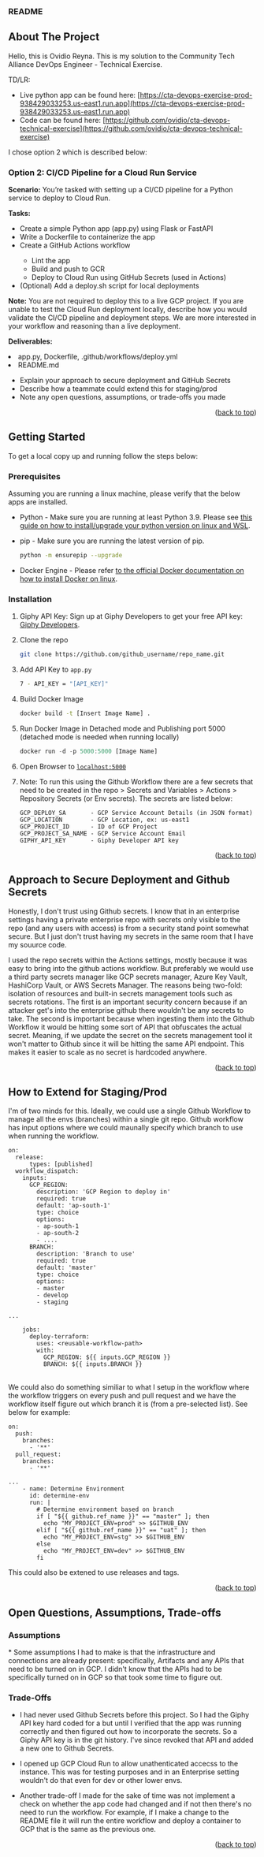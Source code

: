 <br />
<div align="center">
  <h3 align="left">README</h3>
</div>


<!-- ABOUT THE PROJECT -->
## About The Project

Hello, this is Ovidio Reyna. This is my solution to the Community Tech Alliance DevOps Engineer - Technical Exercise.

TD/LR: 
* Live python app can be found here: [https://cta-devops-exercise-prod-938429033253.us-east1.run.app](https://cta-devops-exercise-prod-938429033253.us-east1.run.app)
* Code can be found here: [https://github.com/ovidio/cta-devops-technical-exercise](https://github.com/ovidio/cta-devops-technical-exercise)

I chose option 2 which is described below:
<div>
  <h3>Option 2: CI/CD Pipeline for a Cloud Run Service</h3>
  <p><b>Scenario:</b> You’re tasked with setting up a CI/CD pipeline for a Python service to deploy to Cloud Run.</p>
  <p><b>Tasks:</b></p>
  <ul>
    <li>Create a simple Python app (app.py) using Flask or FastAPI</li>
    <li>Write a Dockerfile to containerize the app</li>
    <li>Create a GitHub Actions workflow</li>
      <ul>
        <li>Lint the app</li>
        <li>Build and push to GCR</li>
        <li>Deploy to Cloud Run using GitHub Secrets (used in Actions)</li>
      </ul>
    <li>(Optional) Add a deploy.sh script for local deployments</li>
  </ul>
  <p><b>Note:</b> You are not required to deploy this to a live GCP project. If you are unable to test the Cloud Run deployment locally, describe how you would validate the CI/CD pipeline and deployment steps. We are more interested in your workflow and reasoning than a live deployment.</p>
  <p><b>Deliverables:</b></p>
    <li>app.py, Dockerfile, .github/workflows/deploy.yml</li>
    <li>README.md</li>
      <ul>
        <li>Explain your approach to secure deployment and GitHub Secrets</li>
        <li>Describe how a teammate could extend this for staging/prod</li>
        <li>Note any open questions, assumptions, or trade-offs you made</li>
      </ul>
</div>
<p align="right">(<a href="#readme-top">back to top</a>)</p>



<!-- GETTING STARTED -->
## Getting Started

To get a local copy up and running follow the steps below:

### Prerequisites

Assuming you are running a linux machine, please verify that the below apps are installed.

* Python - Make sure you are running at least Python 3.9. Please see [this guide on how to install/upgrade your python version on linux and WSL](https://cloudbytes.dev/snippets/upgrade-python-to-latest-version-on-ubuntu-linux).

* pip - Make sure you are running the latest version of pip.
  ```sh
  python -m ensurepip --upgrade
  ```

* Docker Engine - Please refer [to the official Docker documentation on how to install Docker on linux](https://docs.docker.com/engine/install/ubuntu/).

### Installation

1. Giphy API Key: Sign up at Giphy Developers to get your free API key: [Giphy Developers](https://developers.giphy.com/).
2. Clone the repo
   ```sh
   git clone https://github.com/github_username/repo_name.git
   ```
3. Add API Key to `app.py`
   ```sh
   7 - API_KEY = "[API_KEY]"
   ```
4. Build Docker Image
   ```sh
   docker build -t [Insert Image Name] .
   ```
5. Run Docker Image in Detached mode and Publishing port 5000 (detached mode is needed when running locally)
   ```js
   docker run -d -p 5000:5000 [Image Name]
   ```
6. Open Browser to [`localhost:5000`](localhost:5000)

7. Note: To run this using the Github Workflow there are a few secrets that need to be created in the repo > Secrets and Variables > Actions > Repository Secrets (or Env secrets). The secrets are listed below:
    ```
    GCP_DEPLOY_SA       - GCP Service Account Details (in JSON format)
    GCP_LOCATION        - GCP Location, ex: us-east1
    GCP_PROJECT_ID      - ID of GCP Project
    GCP_PROJECT_SA_NAME - GCP Service Account Email
    GIPHY_API_KEY       - Giphy Developer API key
    ```

<p align="right">(<a href="#readme-top">back to top</a>)</p>


## Approach to Secure Deployment and Github Secrets

Honestly, I don't trust using Github secrets. I know that in an enterprise settings having a private enterprise repo with secrets only visible to the repo (and any users with access) is from a security stand point somewhat secure. But I just don't trust having my secrets in the same room that I have my souurce code.

I used the repo secrets within the Actions settings, mostly because it was easy to bring into the github actions workflow. But preferably we would use a third party secrets manager like GCP secrets manager, Azure Key Vault, HashiCorp Vault, or AWS Secrets Manager. The reasons being two-fold: isolation of resources and built-in secrets management tools such as secrets rotations. The first is an important security concern because if an attacker get's into the enterprise github there wouldn't be any secrets to take. The second is important because when ingesting them into the Github Workflow it would be hitting some sort of API that obfuscates the actual secret. Meaning, if we update the secret on the secrets management tool it won't matter to Github since it will be hitting the same API endpoint. This makes it easier to scale as no secret is hardcoded anywhere.

<p align="right">(<a href="#readme-top">back to top</a>)</p>


## How to Extend for Staging/Prod

I'm of two minds for this. Ideally, we could use a single Github Workflow to manage all the envs (branches) within a single git repo. Github workflow has input options where we could maunally specify which branch to use when running the workflow. 


```
on:
  release:
      types: [published]
  workflow_dispatch:
    inputs:
      GCP_REGION:
        description: 'GCP Region to deploy in'
        required: true
        default: 'ap-south-1'
        type: choice
        options:
        - ap-south-1
        - ap-south-2
        - ....
      BRANCH:
        description: 'Branch to use'
        required: true
        default: 'master'
        type: choice
        options:
        - master
        - develop
        - staging

...

    jobs:
      deploy-terraform:
        uses: <reusable-workflow-path>
        with:
          GCP_REGION: ${{ inputs.GCP_REGION }}
          BRANCH: ${{ inputs.BRANCH }}
```

<br>
We could also do something similiar to what I setup in the workflow where the workflow triggers on every push and pull request and we have the workflow itself figure out which branch it is (from a pre-selected list). See below for example:

```
on:
  push:
    branches:
      - '**'
  pull_request:
    branches:
      - '**'

...
    - name: Determine Environment
      id: determine-env
      run: |
        # Determine environment based on branch        
        if [ "${{ github.ref_name }}" == "master" ]; then
          echo "MY_PROJECT_ENV=prod" >> $GITHUB_ENV
        elif [ "${{ github.ref_name }}" == "uat" ]; then
          echo "MY_PROJECT_ENV=stg" >> $GITHUB_ENV
        else
          echo "MY_PROJECT_ENV=dev" >> $GITHUB_ENV
        fi
```

This could also be extened to use releases and tags.

<p align="right">(<a href="#readme-top">back to top</a>)</p>

## Open Questions, Assumptions, Trade-offs

<h3>Assumptions</h3>
* Some assumptions I had to make is that the infrastructure and connections are already present: specifically, Artifacts and any APIs that need to be turned on in GCP. I didn't know that the APIs had to be specifically turned on in GCP so that took some time to figure out.


<h3>Trade-Offs</h3>

* I had never used Github Secrets before this project. So I had the Giphy API key hard coded for a but until I verified that the app was running correctly and then figured out how to incorporate the secrets. So a Giphy API key is in the git history. I've since revoked that API and added a new one to Github Secrets.

* I opened up GCP Cloud Run to allow unathenticated accecss to the instance. This was for testing purposes and in an Enterprise setting wouldn't do that even for dev or other lower envs.

* Another trade-off I made for the sake of time was not implement a check on whether the app code had changed and if not then there's no need to run the workflow. For example, if I make a change to the README file it will run the entire workflow and deploy a container to GCP that is the same as the previous one.

<p align="right">(<a href="#readme-top">back to top</a>)</p>
